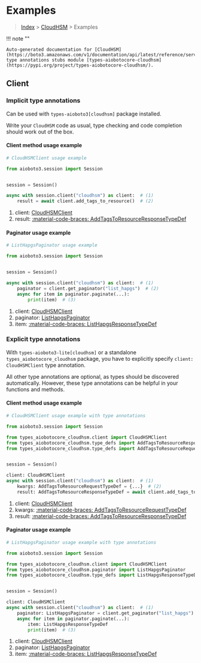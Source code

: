 # Examples

> [Index](../README.md) > [CloudHSM](./README.md) > Examples

!!! note ""

    Auto-generated documentation for [CloudHSM](https://boto3.amazonaws.com/v1/documentation/api/latest/reference/services/cloudhsm.html#cloudhsm)
    type annotations stubs module [types-aiobotocore-cloudhsm](https://pypi.org/project/types-aiobotocore-cloudhsm/).

## Client

### Implicit type annotations

Can be used with `types-aioboto3[cloudhsm]` package installed.

Write your `CloudHSM` code as usual,
type checking and code completion should work out of the box.



#### Client method usage example

```python
# CloudHSMClient usage example

from aioboto3.session import Session


session = Session()

async with session.client("cloudhsm") as client:  # (1)
    result = await client.add_tags_to_resource()  # (2)
```

1. client: [CloudHSMClient](./client.md)
2. result: [:material-code-braces: AddTagsToResourceResponseTypeDef](./type_defs.md#addtagstoresourceresponsetypedef)



#### Paginator usage example

```python
# ListHapgsPaginator usage example

from aioboto3.session import Session


session = Session()

async with session.client("cloudhsm") as client:  # (1)
    paginator = client.get_paginator("list_hapgs")  # (2)
    async for item in paginator.paginate(...):
        print(item)  # (3)
```

1. client: [CloudHSMClient](./client.md)
2. paginator: [ListHapgsPaginator](./paginators.md#listhapgspaginator)
3. item: [:material-code-braces: ListHapgsResponseTypeDef](./type_defs.md#listhapgsresponsetypedef)




### Explicit type annotations

With `types-aioboto3-lite[cloudhsm]`
or a standalone `types_aiobotocore_cloudhsm` package, you have to explicitly specify
`client: CloudHSMClient` type annotation.

All other type annotations are optional, as types should be discovered automatically.
However, these type annotations can be helpful in your functions and methods.


#### Client method usage example

```python
# CloudHSMClient usage example with type annotations

from aioboto3.session import Session

from types_aiobotocore_cloudhsm.client import CloudHSMClient
from types_aiobotocore_cloudhsm.type_defs import AddTagsToResourceResponseTypeDef
from types_aiobotocore_cloudhsm.type_defs import AddTagsToResourceRequestTypeDef


session = Session()

client: CloudHSMClient
async with session.client("cloudhsm") as client:  # (1)
    kwargs: AddTagsToResourceRequestTypeDef = {...}  # (2)
    result: AddTagsToResourceResponseTypeDef = await client.add_tags_to_resource(**kwargs)  # (3)
```

1. client: [CloudHSMClient](./client.md)
2. kwargs: [:material-code-braces: AddTagsToResourceRequestTypeDef](./type_defs.md#addtagstoresourcerequesttypedef)
3. result: [:material-code-braces: AddTagsToResourceResponseTypeDef](./type_defs.md#addtagstoresourceresponsetypedef)



#### Paginator usage example

```python
# ListHapgsPaginator usage example with type annotations

from aioboto3.session import Session

from types_aiobotocore_cloudhsm.client import CloudHSMClient
from types_aiobotocore_cloudhsm.paginator import ListHapgsPaginator
from types_aiobotocore_cloudhsm.type_defs import ListHapgsResponseTypeDef


session = Session()

client: CloudHSMClient
async with session.client("cloudhsm") as client:  # (1)
    paginator: ListHapgsPaginator = client.get_paginator("list_hapgs")  # (2)
    async for item in paginator.paginate(...):
        item: ListHapgsResponseTypeDef
        print(item)  # (3)
```

1. client: [CloudHSMClient](./client.md)
2. paginator: [ListHapgsPaginator](./paginators.md#listhapgspaginator)
3. item: [:material-code-braces: ListHapgsResponseTypeDef](./type_defs.md#listhapgsresponsetypedef)




